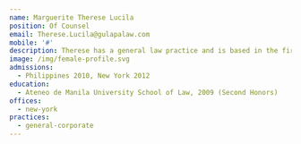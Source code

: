 ```yaml
---
name: Marguerite Therese Lucila
position: Of Counsel
email: Therese.Lucila@gulapalaw.com
mobile: '#'
description: Therese has a general law practice and is based in the firm’s New York office.
image: /img/female-profile.svg
admissions:
  - Philippines 2010, New York 2012
education:
  - Ateneo de Manila University School of Law, 2009 (Second Honors)
offices:
  - new-york
practices:
  - general-corporate
---
```

